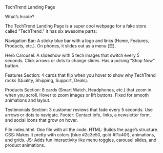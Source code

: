 TechTrend Landing Page

What’s Inside?

The TechTrend Landing Page is a super cool webpage for a fake store called "TechTrend." It has six awesome parts:

Navigation Bar: 
A sticky blue bar with a logo and links (Home, Features, Products, etc.). On phones, it slides out as a menu (☰).

Hero Carousel: 
A slideshow with 5 tech images that switch every 5 seconds. Click arrows or dots to change slides. Has a pulsing “Shop Now” button.

Features Section: 
4 cards that flip when you hover to show why TechTrend rocks (Quality, Shipping, Support, Deals).

Products Section: 
8 cards (Smart Watch, Headphones, etc.) that zoom in when you scroll. Hover to zoom images or lift buttons. Fixed for smooth animations and layout.

Testimonials Section: 
3 customer reviews that fade every 5 seconds. Use arrows or dots to navigate.
Footer: Contact info, links, a newsletter form, and social icons that grow on hover.

File
index.html: One file with all the code.
HTML: Builds the page’s structure.
CSS: Makes it pretty with colors (blue #2c3e50, gold #f1c40f), animations, and grids.
JS: Adds fun interactivity like menu toggles, carousel slides, and product animations.



